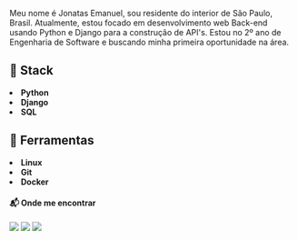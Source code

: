 <!--<img src="https://i2.wp.com/allhtaccess.info/wp-content/uploads/2018/03/programming.gif?fit=1281%2C716&ssl=1" min-width="400px" max-width="400px" width="400px" align="right" alt="Computador iuriCode">-->

<p align="left">
Meu nome é Jonatas Emanuel, sou residente do interior de São Paulo, Brasil. Atualmente, estou focado em desenvolvimento web Back-end usando Python e Django para a construção de API's. Estou no 2º ano de Engenharia de Software e buscando minha primeira oportunidade na área.
</p>

<h2></h2>

<p align="left">
 <h2> 🦄 Stack</h2><strong>
    <li>Python</li>
    <li>Django</li>
    <li>SQL</li></strong>
</p>
<p align="left">
  <h2>💼 Ferramentas</h2><strong>
    <li>Linux</li>
    <li>Git</li>
    <li>Docker</li></strong>
</p>

<!--<h4 align="right">Top langs:</h4>

<p align="right"><img src="https://github-readme-stats.vercel.app/api/top-langs/?username=jonatasemanuel&langs_count=10&theme=tokyonight&layout=compact" alt="AnhellO :: Top Langs" /></p>-->

<p align="left">
  <h4>📬 Onde me encontrar</h4>
</p>

<p align="left">
  <a href="https://mail.google.com/mail/u/0/#inbox?compose=CllgCJZdBdQhpnMKgBCmkbmVMqQSDNXcMzhCttDVhhHBmLkPvPdzglvrmZjFxNgvHDGVwTHSmRg" target="_blank" alt="Gmail">
  <img src="https://img.shields.io/badge/-Gmail-FF0000?style=flat-square&labelColor=FF0000&logo=gmail&logoColor=white&link=LINK-DO-SEU-EMAIL" /></a>

  <a href="https://www.linkedin.com/in/jonatasemanuell/" target="_blank" alt="Linkedin">
  <img src="https://img.shields.io/badge/-Linkedin-0e76a8?style=flat-square&logo=Linkedin&logoColor=white&link=LINK-DO-SEU-LINKEDIN" /></a>

  <!--<a href="https://twitter.com/joonatello" target="_blank" alt="Twitter">
  <img src="https://img.shields.io/badge/Twitter-1DA1F2?style=for-the-badge&logo=twitter&logoColor=white&link=LINK-DO-SEU-TWITTER"/></a>

  <a href="#" alt="Facebook">
  <img src="https://img.shields.io/badge/-Facebook-3b5998?style=flat-square&labelColor=3b5998&logo=facebook&logoColor=white&link=LINK-DO-SEU-FACEBOOK"/></a>-->

  <a href="https://www.instagram.com/jonatasessilva/" target="_blank" alt="Instagram">
  <img src="https://img.shields.io/badge/-Instagram-DF0174?style=flat-square&labelColor=DF0174&logo=instagram&logoColor=white&link=LINK-DO-SEU-INSTAGRAM"/></a>
</p> 
